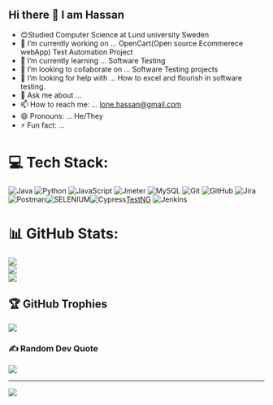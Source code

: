 ## Hi there 👋 I am Hassan

- 😊Studied Computer Science at Lund university Sweden
- 🔭 I’m currently working on ... OpenCart(Open source Ecommerece webApp) Test Automation Project
- 🌱 I’m currently learning ... Software Testing 
- 👯 I’m looking to collaborate on ... Software Testing projects
- 🤔 I’m looking for help with ... How to excel and flourish in software testing.
- 💬 Ask me about ... 
- 📫 How to reach me: ... lone.hassan@gmail.com
- 😄 Pronouns: ... He/They
- ⚡ Fun fact: ... 

# 💻 Tech Stack:
![Java](https://img.shields.io/badge/java-%23ED8B00.svg?style=for-the-badge&logo=openjdk&logoColor=white) ![Python](https://img.shields.io/badge/python-3670A0?style=for-the-badge&logo=python&logoColor=ffdd54) ![JavaScript](https://img.shields.io/badge/javascript-%23323330.svg?style=for-the-badge&logo=javascript&logoColor=%23F7DF1E) ![Jmeter](https://img.shields.io/badge/apache-%23D42029.svg?style=for-the-badge&logo=apache&logoColor=white) ![MySQL](https://img.shields.io/badge/mysql-4479A1.svg?style=for-the-badge&logo=mysql&logoColor=white) ![Git](https://img.shields.io/badge/git-%23F05033.svg?style=for-the-badge&logo=git&logoColor=white) ![GitHub](https://img.shields.io/badge/github-%23121011.svg?style=for-the-badge&logo=github&logoColor=white) ![Jira](https://img.shields.io/badge/jira-%230A0FFF.svg?style=for-the-badge&logo=jira&logoColor=white) ![Postman](https://img.shields.io/badge/Postman-FF6C37?style=for-the-badge&logo=postman&logoColor=white)![SELENIUM](https://img.shields.io/badge/mysql-4479A1.svg?style=for-the-badge&logo=mysql&logoColor=white)![Cypress](https://img.shields.io/badge/java-%23ED8B00.svg?style=for-the-badge&logo=openjdk&logoColor=white)[TestNG](https://img.shields.io/badge/javascript-%23323330.svg?style=for-the-badge&logo=javascript&logoColor=%23F7DF1E) ![Jenkins](https://img.shields.io/badge/mysql-4479A1.svg?style=for-the-badge&logo=mysql&logoColor=white)
# 📊 GitHub Stats:
![](https://github-readme-stats.vercel.app/api?username=Lone-Hassan&theme=dark&hide_border=false&include_all_commits=false&count_private=false)<br/>
![](https://github-readme-streak-stats.herokuapp.com/?user=Lone-Hassan&theme=dark&hide_border=false)<br/>
![](https://github-readme-stats.vercel.app/api/top-langs/?username=Lone-Hassan&theme=dark&hide_border=false&include_all_commits=false&count_private=false&layout=compact)

## 🏆 GitHub Trophies
![](https://github-profile-trophy.vercel.app/?username=Lone-Hassan&theme=radical&no-frame=false&no-bg=true&margin-w=4)

### ✍️ Random Dev Quote
![](https://quotes-github-readme.vercel.app/api?type=horizontal&theme=radical)

---
[![](https://visitcount.itsvg.in/api?id=Lone-Hassan&icon=0&color=0)](https://visitcount.itsvg.in)

<!-- Proudly created with GPRM ( https://gprm.itsvg.in ) -->

